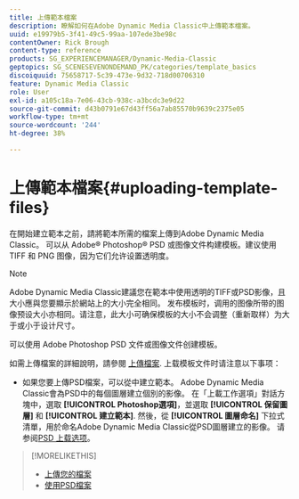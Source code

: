 ```yaml
---
title: 上傳範本檔案
description: 瞭解如何在Adobe Dynamic Media Classic中上傳範本檔案。
uuid: e19979b5-3f41-49c5-99aa-107ede3be98c
contentOwner: Rick Brough
content-type: reference
products: SG_EXPERIENCEMANAGER/Dynamic-Media-Classic
geptopics: SG_SCENESEVENONDEMAND_PK/categories/template_basics
discoiquuid: 75658717-5c39-473e-9d32-718d00706310
feature: Dynamic Media Classic
role: User
exl-id: a105c18a-7e06-43cb-938c-a3bcdc3e9d22
source-git-commit: d43b0791e67d43ff56a7ab85570b9639c2375e05
workflow-type: tm+mt
source-wordcount: '244'
ht-degree: 38%

---
```


# 上傳範本檔案{#uploading-template-files}

在開始建立範本之前，請將範本所需的檔案上傳到Adobe Dynamic Media Classic。 可以从 Adobe® Photoshop® PSD 或图像文件构建模板。建议使用 TIFF 和 PNG 图像，因为它们允许设置透明度。

>[!NOTE]
>
>Adobe Dynamic Media Classic建議您在範本中使用透明的TIFF或PSD影像，且大小應與您要顯示於網站上的大小完全相同。 发布模板时，调用的图像所带的图像预设大小亦相同。请注意，此大小可确保模板的大小不会调整（重新取样）为大于或小于设计尺寸。

可以使用 Adobe Photoshop PSD 文件或图像文件创建模板。

如需上傳檔案的詳細說明，請參閱 [上傳檔案](uploading-files.md#uploading_files). 上载模板文件时请注意以下事项：

* 如果您要上傳PSD檔案，可以從中建立範本。 Adobe Dynamic Media Classic會為PSD中的每個圖層建立個別的影像。 在「上載工作選項」對話方塊中，選取 **[!UICONTROL Photoshop選項]**，並選取 **[!UICONTROL 保留圖層]** 和 **[!UICONTROL 建立範本]**. 然後，從 **[!UICONTROL 圖層命名]** 下拉式清單，用於命名Adobe Dynamic Media Classic從PSD圖層建立的影像。
请参阅[PSD 上载选项](psd-files.md#psd_upload_options)。

<!-- THERE IS NO LONGER AN IMAGE EDITING OPTIONS MENU * If you are uploading images, you can create a mask from its clipping path. This option applies to images created with image-editing applications in which a clipping path was created. In the Upload Job Options dialog box, select Image Editing Options and select the Create Mask From Clipping Path option. 
See [Image editing options at upload](image-editing-options-upload.md#image-editing-options-at-upload). -->

>[!MORELIKETHIS]
>
>* [上傳您的檔案](uploading-files.md#uploading_your_files)
>* [使用PSD檔案](psd-files.md#working_with_psd_files)

